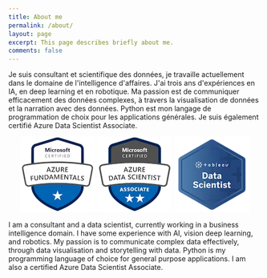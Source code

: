 ```yaml
---
title: About me
permalink: /about/
layout: page
excerpt: This page describes briefly about me.
comments: false
---
```


Je suis consultant et scientifique des données, je travaille actuellement dans le domaine de l'intelligence d'affaires.
J'ai trois ans d'expériences en IA, en deep learning et en robotique.
Ma passion est de communiquer efficacement des données complexes, à travers la visualisation de données et la narration avec des données.
Python est mon langage de programmation de choix pour les applications générales.
Je suis également certifié Azure Data Scientist Associate.

<p align="center">
  <a href="https://www.youracclaim.com/badges/61a05b69-caa1-477e-b5a9-97d3e98c63d8/public_url"><img alt="Azure Fundamentals" src="/assets/img/azure-fundamentals-150x150.webp"></a>
  <a href="https://www.youracclaim.com/badges/af1c2390-f0a5-4dbe-8d22-70db22fb9fe8/public_url"><img alt="Azure Data Scientist Associate" src="/assets/img/azure-data-scientist-associate-150x150.webp"></a>
  <a href="https://www.youracclaim.com/badges/f248fdd4-7ed3-464b-b7cc-4499764af099/public_url"><img alt="Tableau Data Scientist" src="/assets/img/tableau-data-Scientist-150x150.webp"></a>
</p>

I am a consultant and a data scientist, currently working in a business intelligence domain. 
I have some experience with AI, vision deep learning, and robotics. 
My passion is to communicate complex data effectively, through data visualisation and storytelling with data.
Python is my programming language of choice for general purpose applications.
I am also a certified Azure Data Scientist Associate.
